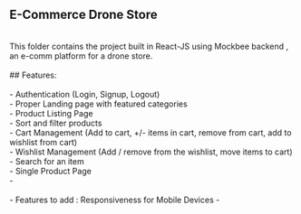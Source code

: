 ## E-Commerce Drone Store<br>
<br>
This folder contains the project built in React-JS using Mockbee backend , an e-comm platform for a drone store.<br>
<br>
## Features: <br>
<br>
- Authentication (Login, Signup, Logout) <br>
- Proper Landing page with featured categories<br>
- Product Listing Page<br>
- Sort and filter products<br>
- Cart Management (Add to cart, +/- items in cart, remove from cart, add to wishlist from cart)<br>
- Wishlist Management (Add / remove from the wishlist, move items to cart)<br>
- Search for an item <br>
- Single Product Page<br>
- <br><br>
- Features to add : Responsiveness for Mobile Devices
- <br>
